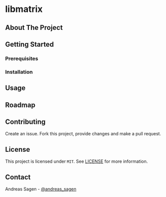 # libmatrix



## About The Project



## Getting Started

### Prerequisites



### Installation



## Usage



## Roadmap



## Contributing

Create an issue. Fork this project, provide changes and make a pull request.

## License

This project is licensed under ```MIT```. See [LICENSE](LICENSE) for more information.

## Contact

Andreas Sagen - [@andreas_sagen](https://twitter.com/andreas_sagen)

